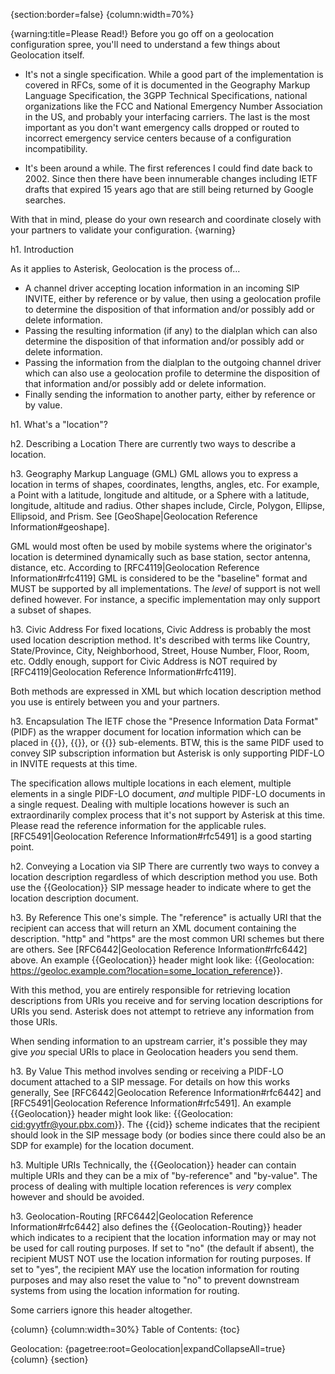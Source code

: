 {section:border=false}
{column:width=70%}

{warning:title=Please Read!}
Before you go off on a geolocation configuration spree, you'll need to understand a few things about Geolocation itself.
* It's not a single specification.
While a good part of the implementation is covered in RFCs, some of it is documented in the Geography Markup Language Specification, the 3GPP Technical Specifications, national organizations like the FCC and National Emergency Number Association in the US, and probably your interfacing carriers.  The last is the most important as you don't want emergency calls dropped or routed to incorrect emergency service centers because of a configuration incompatibility.

* It's been around a while.
The first references I could find date back to 2002.  Since then there have been innumerable changes including IETF drafts that expired 15 years ago that are still being returned by Google searches.

With that in mind, please do your own research and coordinate closely with your partners to validate your configuration.
{warning}

h1. Introduction

As it applies to Asterisk, Geolocation is the process of...
* A channel driver accepting location information in an incoming SIP INVITE, either by reference or by value, then using a geolocation profile to determine the disposition of that information and/or possibly add or delete information.
* Passing the resulting information (if any) to the dialplan which can also determine the disposition of that information and/or possibly add or delete information.
* Passing the information from the dialplan to the outgoing channel driver which can also use a geolocation profile to determine the disposition of that information and/or possibly add or delete information.
* Finally sending the information to another party, either by reference or by value.


h1. What's a "location"?

h2. Describing a Location
There are currently two ways to describe a location.

h3. Geography Markup Language (GML)
GML allows you to express a location in terms of shapes, coordinates, lengths, angles, etc.  For example, a Point with a latitude, longitude and altitude, or a Sphere with a latitude, longitude, altitude and radius. Other shapes include, Circle, Polygon, Ellipse, Ellipsoid, and Prism.  See [GeoShape|Geolocation Reference Information#geoshape].

GML would most often be used by mobile systems where the originator's location is determined dynamically such as base station, sector antenna, distance, etc.  According to [RFC4119|Geolocation Reference Information#rfc4119] GML is considered to be the "baseline" format and MUST be supported by all implementations.  The _level_ of support is not well defined however.  For instance, a specific implementation may only support a subset of shapes.

h3. Civic Address
For fixed locations, Civic Address is probably the most used location description method.  It's described with terms like Country, State/Province, City, Neighborhood, Street, House Number, Floor, Room, etc.  Oddly enough, support for Civic Address is NOT required by [RFC4119|Geolocation Reference Information#rfc4119].

Both methods are expressed in XML but which location description method you use is entirely between you and your partners.

h3. Encapsulation
The IETF chose the "Presence Information Data Format" (PIDF) as the wrapper document for location information which can be placed in {{<tuple>}}, {{<device>}}, or {{<person>}} sub-elements.  BTW, this is the same PIDF used to convey SIP subscription information but Asterisk is only supporting PIDF-LO in INVITE requests at this time.

The specification allows multiple locations in each element, multiple elements in a single PIDF-LO document, _and_ multiple PIDF-LO documents in a single request.  Dealing with multiple locations however is such an extraordinarily complex process that it's not support by Asterisk at this time.  Please read the reference information for the applicable rules.  [RFC5491|Geolocation Reference Information#rfc5491] is a good starting point.

h2. Conveying a Location via SIP
There are currently two ways to convey a location description regardless of which description method you use.  Both use the {{Geolocation}} SIP message header to indicate where to get the location description document.

h3. By Reference
This one's simple.  The "reference" is actually URI that the recipient can access that will return an XML document containing the description.  "http" and "https" are the most common URI schemes but there are others.  See [RFC6442|Geolocation Reference Information#rfc6442] above.  An example {{Geolocation}} header might look like: {{Geolocation: <https://geoloc.example.com?location=some_location_reference>}}.

With this method, you are entirely responsible for retrieving location descriptions from URIs you receive and for serving location descriptions for URIs you send.  Asterisk does not attempt to retrieve any information from those URIs.

When sending information to an upstream carrier, it's possible they may give _you_ special URIs to place in Geolocation headers you send them.

h3. By Value
This method involves sending or receiving a PIDF-LO document attached to a SIP message. For details on how this works generally, See [RFC6442|Geolocation Reference Information#rfc6442] and [RFC5491|Geolocation Reference Information#rfc5491].  An example {{Geolocation}} header might look like: {{Geolocation: <cid:gyytfr@your.pbx.com>}}.  The {{cid}} scheme indicates that the recipient should look in the SIP message body (or bodies since there could also be an SDP for example) for the location document.

h3. Multiple URIs
Technically, the {{Geolocation}} header can contain multiple URIs and they can be a mix of "by-reference" and "by-value".  The process of dealing with multiple location references is _very_ complex however and should be avoided.

h3. Geolocation-Routing
[RFC6442|Geolocation Reference Information#rfc6442] also defines the {{Geolocation-Routing}} header which indicates to a recipient that the location information may or may not be used for call routing purposes.  If set to "no" (the default if absent), the recipient MUST NOT use the location information for routing purposes.  If set to "yes", the recipient MAY use the location information for routing purposes and may also reset the value to "no" to prevent downstream systems from using the location information for routing.

Some carriers ignore this header altogether.

{column}
{column:width=30%}
Table of Contents:
{toc}


Geolocation:
{pagetree:root=Geolocation|expandCollapseAll=true}
{column}
{section}
